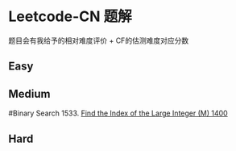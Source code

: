 # Leetcode-CN 题解

题目会有我给予的相对难度评价 + CF的估测难度对应分数

## Easy

## Medium
  #Binary Search
1533. [Find the Index of the Large Integer (M) 1400](./1533.md) <br />
## Hard
